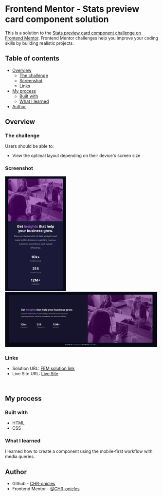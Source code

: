 # Frontend Mentor - Stats preview card component solution

This is a solution to the [Stats preview card component challenge on Frontend Mentor](https://www.frontendmentor.io/challenges/stats-preview-card-component-8JqbgoU62). Frontend Mentor challenges help you improve your coding skills by building realistic projects. 

## Table of contents

- [Overview](#overview)
  - [The challenge](#the-challenge)
  - [Screenshot](#screenshot)
  - [Links](#links)
- [My process](#my-process)
  - [Built with](#built-with)
  - [What I learned](#what-i-learned)
- [Author](#author)


## Overview

### The challenge

Users should be able to:

- View the optimal layout depending on their device's screen size

### Screenshot

<img src="./screenshots/mobile-view.jfif" width="200">
<img src="./screenshots/desktop-view.png" width="500">



### Links

- Solution URL: [FEM solution link](https://www.frontendmentor.io/solutions/mobile-first-solution-using-basic-html-and-css-wnvyaViA7)
- Live Site URL: [Live Site](https://fem-stats-preview-card.vercel.app/)

<br>

## My process

### Built with

- HTML
- CSS


### What I learned

I learned how to create a component using the mobile-first workflow with media queries.


## Author

- Github - [CHR-onicles](https://github.com/CHR-onicles)
- Frontend Mentor - [@CHR-onicles](https://www.frontendmentor.io/profile/CHR-onicles)
